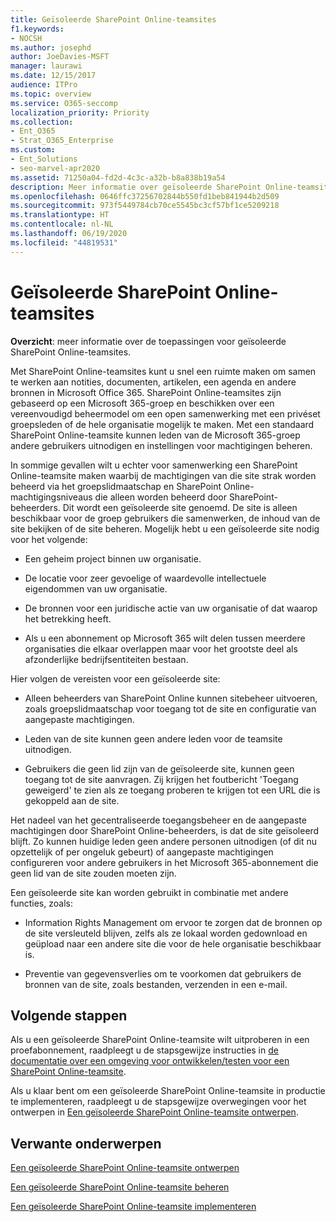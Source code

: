 ```yaml
---
title: Geïsoleerde SharePoint Online-teamsites
f1.keywords:
- NOCSH
ms.author: josephd
author: JoeDavies-MSFT
manager: laurawi
ms.date: 12/15/2017
audience: ITPro
ms.topic: overview
ms.service: O365-seccomp
localization_priority: Priority
ms.collection:
- Ent_O365
- Strat_O365_Enterprise
ms.custom:
- Ent_Solutions
- seo-marvel-apr2020
ms.assetid: 71250a04-fd2d-4c3c-a32b-b8a838b19a54
description: Meer informatie over geïsoleerde SharePoint Online-teamsites, zoals gebruik, vereisten en functies waarmee ze kunnen worden gebruikt.
ms.openlocfilehash: 0646ffc37256702844b550fd1beb841944b2d509
ms.sourcegitcommit: 973f5449784cb70ce5545bc3cf57bf1ce5209218
ms.translationtype: HT
ms.contentlocale: nl-NL
ms.lasthandoff: 06/19/2020
ms.locfileid: "44819531"
---
```

# <a name="isolated-sharepoint-online-team-sites"></a>Geïsoleerde SharePoint Online-teamsites

 **Overzicht**: meer informatie over de toepassingen voor geïsoleerde SharePoint Online-teamsites.
  
Met SharePoint Online-teamsites kunt u snel een ruimte maken om samen te werken aan notities, documenten, artikelen, een agenda en andere bronnen in Microsoft Office 365. SharePoint Online-teamsites zijn gebaseerd op een Microsoft 365-groep en beschikken over een vereenvoudigd beheermodel om een open samenwerking met een privéset groepsleden of de hele organisatie mogelijk te maken. Met een standaard SharePoint Online-teamsite kunnen leden van de Microsoft 365-groep andere gebruikers uitnodigen en instellingen voor machtigingen beheren.
  
In sommige gevallen wilt u echter voor samenwerking een SharePoint Online-teamsite maken waarbij de machtigingen van die site strak worden beheerd via het groepslidmaatschap en SharePoint Online-machtigingsniveaus die alleen worden beheerd door SharePoint-beheerders. Dit wordt een geïsoleerde site genoemd. De site is alleen beschikbaar voor de groep gebruikers die samenwerken, de inhoud van de site bekijken of de site beheren. Mogelijk hebt u een geïsoleerde site nodig voor het volgende:
  
- Een geheim project binnen uw organisatie.
    
- De locatie voor zeer gevoelige of waardevolle intellectuele eigendommen van uw organisatie.
    
- De bronnen voor een juridische actie van uw organisatie of dat waarop het betrekking heeft.
    
- Als u een abonnement op Microsoft 365 wilt delen tussen meerdere organisaties die elkaar overlappen maar voor het grootste deel als afzonderlijke bedrijfsentiteiten bestaan.
    
Hier volgen de vereisten voor een geïsoleerde site:
  
- Alleen beheerders van SharePoint Online kunnen sitebeheer uitvoeren, zoals groepslidmaatschap voor toegang tot de site en configuratie van aangepaste machtigingen.
    
- Leden van de site kunnen geen andere leden voor de teamsite uitnodigen.
    
- Gebruikers die geen lid zijn van de geïsoleerde site, kunnen geen toegang tot de site aanvragen. Zij krijgen het foutbericht 'Toegang geweigerd' te zien als ze toegang proberen te krijgen tot een URL die is gekoppeld aan de site.
    
Het nadeel van het gecentraliseerde toegangsbeheer en de aangepaste machtigingen door SharePoint Online-beheerders, is dat de site geïsoleerd blijft. Zo kunnen huidige leden geen andere personen uitnodigen (of dit nu opzettelijk of per ongeluk gebeurt) of aangepaste machtigingen configureren voor andere gebruikers in het Microsoft 365-abonnement die geen lid van de site zouden moeten zijn.
  
Een geïsoleerde site kan worden gebruikt in combinatie met andere functies, zoals:
  
- Information Rights Management om ervoor te zorgen dat de bronnen op de site versleuteld blijven, zelfs als ze lokaal worden gedownload en geüpload naar een andere site die voor de hele organisatie beschikbaar is.
    
- Preventie van gegevensverlies om te voorkomen dat gebruikers de bronnen van de site, zoals bestanden, verzenden in een e-mail.
    
## <a name="next-steps"></a>Volgende stappen

Als u een geïsoleerde SharePoint Online-teamsite wilt uitproberen in een proefabonnement, raadpleegt u de stapsgewijze instructies in [de documentatie over een omgeving voor ontwikkelen/testen voor een SharePoint Online-teamsite](isolated-sharepoint-online-team-site-dev-test-environment.md).
  
Als u klaar bent om een geïsoleerde SharePoint Online-teamsite in productie te implementeren, raadpleegt u de stapsgewijze overwegingen voor het ontwerpen in [Een geïsoleerde SharePoint Online-teamsite ontwerpen](design-an-isolated-sharepoint-online-team-site.md).
  
## <a name="related-topics"></a>Verwante onderwerpen

[Een geïsoleerde SharePoint Online-teamsite ontwerpen](design-an-isolated-sharepoint-online-team-site.md)
  
[Een geïsoleerde SharePoint Online-teamsite beheren](manage-an-isolated-sharepoint-online-team-site.md)

[Een geïsoleerde SharePoint Online-teamsite implementeren](deploy-an-isolated-sharepoint-online-team-site.md)


